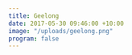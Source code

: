 ```yaml
---
title: Geelong
date: 2017-05-30 09:46:00 +10:00
image: "/uploads/geelong.png"
program: false
---
```


